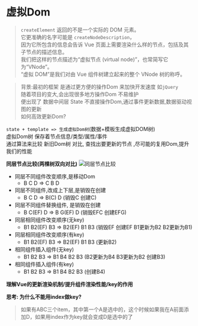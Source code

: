 # 虚拟Dom
>`createElement` 返回的不是一个实际的 DOM 元素。\
它更准确的名字可能是 `createNodeDescription`，\
因为它所包含的信息会告诉 Vue 页面上需要渲染什么样的节点，包括及其子节点的描述信息。\
我们把这样的节点描述为“虚拟节点 (virtual node)”，也常简写它为“VNode”。\
“虚拟 DOM”是我们对由 Vue 组件树建立起来的整个 VNode 树的称呼。

>背景:最初的框架 是通过更方便的操作Dom 来加快开发速度 如`jQuery`\
随着项目的变大,会出现很多地方操作Dom 不易维护\
便出现了 数据中间层 State 不直接操作Dom,通过事件更新数据,数据驱动视图的更新\
如何高效更新Dom?

`state + template => 生成虚拟Dom树`(数据+模板生成虚拟DOM树)\
虚拟Dom树 保存着节点信息/类型/属性/事件\
通过算法来比较 新旧Dom树 对比, 查找出要更新的节点 ,尽可能的复用Dom,提升我们的性能

**同层节点比较(两棵树双向对比)**
 ![同层节点比较](https://raw.githubusercontent.com/luobosiji/blog/master/resources/tongcengcompare.png)
 - 同层不同组件改变顺序,是移动Dom
   -  B C D => C B D
-  同层不同组件,改成上下层,是销毁在创建
   -  B C D => B(C) D (销毁C 创建C)
-  同层不同组件替换组件, 是销毁在创建
   -  B C(EF) D => B G(EF) D (销毁EFC 创建EFG)
-  同层相同组件改变顺序(无key)
   -  B1 B2(EF) B3 => B2(EF) B1 B3 (销毁EF 创建EF B1更新为B2 B2更新为B1) 
-  同层相同组件改变顺序(有key)
   -  B1 B2(EF) B3 => B2(EF) B1 B3 (更新B2)
-  相同组件插入组件(无key)
   -  B1 B2 B3 => B1 B4 B2 B3 (B2更新为B4 B3更新为B2 创建B3)
-  相同组件插入组件(有key)
   -  B1 B2 B3 => B1 B4 B2 B3 (创建B4)


**理解Vue的更新渲染机制/提升组件渲染性能/key的作用**

**思考: 为什么不能用index做key?**
>如果有ABC三个item，其中第一个A是选中的，这个时候如果我在A前面添加D，如果用index作为key就会变成D是选中的了